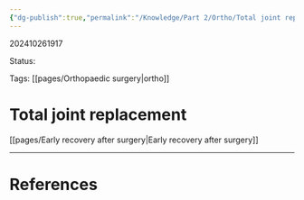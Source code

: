 ```yaml
---
{"dg-publish":true,"permalink":"/Knowledge/Part 2/Ortho/Total joint replacement/"}
---
```



202410261917

Status: 

Tags: [[pages/Orthopaedic surgery\|ortho]]

# Total joint replacement

[[pages/Early recovery after surgery\|Early recovery after surgery]]






___
# References
